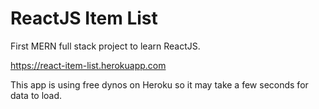 # ReactJS Item List
First MERN full stack project to learn ReactJS.

https://react-item-list.herokuapp.com

This app is using free dynos on Heroku so it may take a few seconds for data to load.
